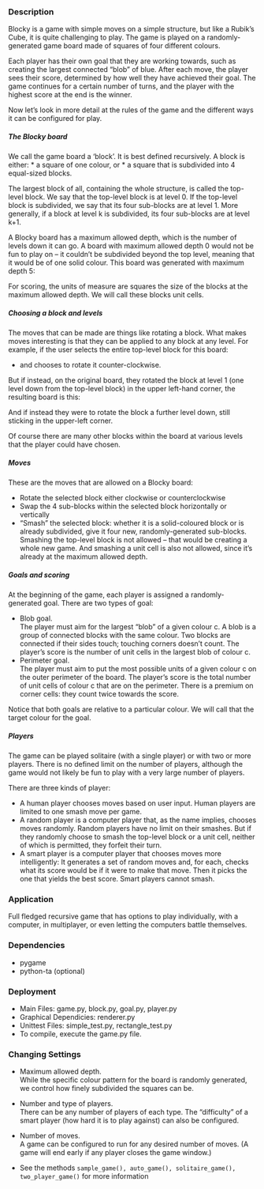 ### Description
Blocky is a game with simple moves on a simple structure, but like a Rubik’s Cube, it is quite challenging to play. The game is played on a randomly-generated game board made of squares of four different colours.

Each player has their own goal that they are working towards, such as creating the largest connected “blob” of blue. After each move, the player sees their score, determined by how well they have achieved their goal. The game continues for a certain number of turns, and the player with the highest score at the end is the winner.

Now let’s look in more detail at the rules of the game and the different ways it can be configured for play.

##### The Blocky board 
We call the game board a ‘block’. It is best defined recursively. A block is either:
    * a square of one colour, or
    * a square that is subdivided into 4 equal-sized blocks.
    
The largest block of all, containing the whole structure, is called the top-level block. We say that the top-level block is at level 0. If the top-level block is subdivided, we say that its four sub-blocks are at level 1. More generally, if a block at level k is subdivided, its four sub-blocks are at level k+1.

A Blocky board has a maximum allowed depth, which is the number of levels down it can go. A board with maximum allowed depth 0 would not be fun to play on – it couldn’t be subdivided beyond the top level, meaning that it would be of one solid colour. This board was generated with maximum depth 5:


For scoring, the units of measure are squares the size of the blocks at the maximum allowed depth. We will call these blocks unit cells.

##### Choosing a block and levels 

The moves that can be made are things like rotating a block. What makes moves interesting is that they can be applied to any block at any level. For example, if the user selects the entire top-level block for this board:


* and chooses to rotate it counter-clockwise.

But if instead, on the original board, they rotated the block at level 1 (one level down from the top-level block) in the upper left-hand corner, the resulting board is this:


And if instead they were to rotate the block a further level down, still sticking in the upper-left corner.


Of course there are many other blocks within the board at various levels that the player could have chosen.

##### Moves
These are the moves that are allowed on a Blocky board:

* Rotate the selected block either clockwise or counterclockwise
* Swap the 4 sub-blocks within the selected block horizontally or vertically
* “Smash” the selected block: whether it is a solid-coloured block or is already subdivided, give it four new, randomly-generated sub-blocks. Smashing the top-level block is not allowed – that would be creating a whole new game. And smashing a unit cell is also not allowed, since it’s already at the maximum allowed depth.
##### Goals and scoring
At the beginning of the game, each player is assigned a randomly-generated goal. There are two types of goal:

* Blob goal. <br>
    The player must aim for the largest “blob” of a given colour c. A blob is a group of connected blocks with the same colour. Two blocks are connected if their sides touch; touching corners doesn’t count. The player’s score is the number of unit cells in the largest blob of colour c.
* Perimeter goal. <br>
    The player must aim to put the most possible units of a given colour c on the outer perimeter of the board. The player’s score is the total number of unit cells of colour c that are on the perimeter. There is a premium on corner cells: they count twice towards the score.
    
Notice that both goals are relative to a particular colour. We will call that the target colour for the goal.

##### Players
The game can be played solitaire (with a single player) or with two or more players. There is no defined limit on the number of players, although the game would not likely be fun to play with a very large number of players.

There are three kinds of player:

* A human player chooses moves based on user input. Human players are limited to one smash move per game.
* A random player is a computer player that, as the name implies, chooses moves randomly. Random players have no limit on their smashes. But if they randomly choose to smash the top-level block or a unit cell, neither of which is permitted, they forfeit their turn.
* A smart player is a computer player that chooses moves more intelligently: It generates a set of random moves and, for each, checks what its score would be if it were to make that move. Then it picks the one that yields the best score. Smart players cannot smash.


### Application
Full fledged recursive game that has options to play individually, with a computer, in multiplayer, or even letting the computers battle themselves.

### Dependencies
* pygame
* python-ta (optional)


### Deployment
* Main Files: game.py, block.py, goal.py, player.py
* Graphical Dependicies: renderer.py
* Unittest Files: simple_test.py, rectangle_test.py
* To compile, execute the game.py file.

### Changing Settings
* Maximum allowed depth.<br>
    While the specific colour pattern for the board is randomly generated, we control how finely subdivided the squares can be.
* Number and type of players. <br>
    There can be any number of players of each type. The “difficulty” of a smart player (how hard it is to play against) can also be configured.
* Number of moves. <br>
    A game can be configured to run for any desired number of moves. (A game will end early if any player closes the game window.)
    
* See the methods  ```sample_game(), auto_game(), solitaire_game(), two_player_game()``` for more information

